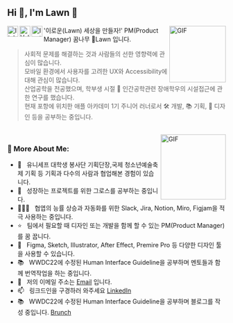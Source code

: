 ## Hi 👋, I'm Lawn 🌱


<a href='https://www.linkedin.com/in/junyoung-lee-lawn/'><img align='left' alt="linkedin" src="https://user-images.githubusercontent.com/74142881/167264589-fc25b22f-bd46-47c0-958f-9224db13ca88.png" height='25px'/></a>  
   
<a href='https://velog.io/@lawn'><img align='left' alt="Velog" src="https://user-images.githubusercontent.com/74142881/167264590-d130a8ba-ae42-4b95-8a82-5311d352c619.png" height='25px'/></a> 
   
<a href='https://www.instagram.com/hi.lawn'><img align='left' alt="Instagram" src="https://user-images.githubusercontent.com/74142881/167264588-11e494ed-e6fe-4500-bd88-814bd85ef805.png" height='25px'/></a>
<img align="right" alt="GIF" src="https://user-images.githubusercontent.com/74142881/174155315-89b19a09-8117-428f-b4f3-04c7176d417c.gif" height="130px"/>

'이로운(Lawn) 세상을 만들자!' PM(Product Manager) 꿈나무 🌱Lawn 입니다. 
<br/>
> 사회적 문제를 해결하는 것과 사람들의 선한 영향력에 관심이 많습니다.<br/>모바일 환경에서 사용자를 고려한 UX와 Accessibility에대해 관심이 많습니다.<br/>산업공학을 전공했으며, 학부생 시절 🤖 인간공학관련 장애학우의 시설접근에 관한 연구를 했습니다.<br/>현재 포항에 위치한 애플 아카데미 1기 주니어 러너로서 🛠️ 개발, 📚 기획, 🎨 디자인 등을 공부하는 중입니다.
<br/>

<img align="right" alt="GIF" src="https://user-images.githubusercontent.com/74142881/174148354-c2362eab-b480-4c03-88f1-bb92f01ed2a0.gif" height="150px"/>
  
### 🧐 More About Me:

- 🤝 &nbsp; 유니세프 대학생 봉사단 기획단장,국제 청소년예술축제 기획 등 기획과 다수의 사람과 협업해본 경험이 있습니다.
- 🌱 &nbsp; 성장하는 프로젝트를 위한 그로스를 공부하는 중입니다.
- 🧑🏻‍💻 &nbsp; 협엽의 능률 상승과 자동화를 위한 Slack, Jira, Notion, Miro, Figjam을 적극 사용하는 중입니다.
- ⭐️ &nbsp; 팀에서 필요할 때 디자인 또는 개발을 함께 할 수 있는 PM(Product Manager)를 꿈 꿉니다.
- 🎨 &nbsp; Figma, Sketch, Illustrator, After Effect, Premire Pro 등 다양한 디자인 툴을 사용할 수 있습니다.
- 📚 &nbsp; WWDC22에 수정된 Human Interface Guideline을 공부하며 멘토들과 함께 번역작업을 하는 중입니다.
- 💬 &nbsp; 저의 이메일 주소는 [Email](name.lawn@gmail.com) 입니다.
- 📫 &nbsp; 링크드인을 구경하러 와주세요 [LinkedIn](https://www.linkedin.com/in/junyoung-lee-lawn/)
- 📚 &nbsp; WWDC22에 수정된 Human Interface Guideline을 공부하며 블로그를 작성 중입니다. [Brunch](https://brunch.co.kr/@3756ea803def4ac)
<br>


